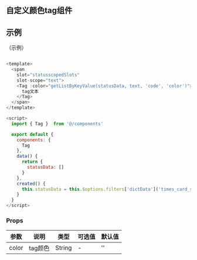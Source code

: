 ## 自定义颜色tag组件

## 示例

（示例）

```javascript

<template>
  <span
    slot="statusscopedSlots"
    slot-scope="text">
    <Tag :color="getListByKeyValue(statusData, text, 'code', 'color')">
      tag文本
    </Tag>
  </span>
</template>

<script>
  import { Tag }  from '@/components'

  export default {
    components: {
      Tag
    },
    data() {
      return {
        statusData: []
      }
    },
    created() {
      this.statusData = this.$options.filters['dictData']('times_card_status')
    }
  }
</script>

```

### Props

| 参数    | 说明    | 类型     | 可选值 | 默认值 |
| ----- | ----- | ------ | --- | --- |
| color | tag颜色 | String | -   | ''  |

